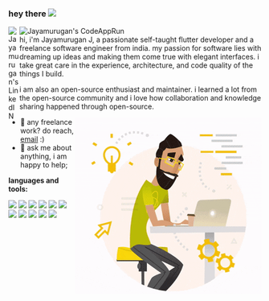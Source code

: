 ### hey there <img src="https://media.giphy.com/media/hvRJCLFzcasrR4ia7z/giphy.gif" width="25px">
<a href="https://www.linkedin.com/in/JAYAMURUGANJ/">
  <img align="left" alt="Jayamurugan's LinkedIN" width="22px" src="https://raw.githubusercontent.com/peterthehan/peterthehan/master/assets/linkedin.svg" />
</a>
<a href="https://codeapprun.io/jayamurugan/widgets">
  <img align="left" alt="Jayamurugan's CodeAppRun" src="https://codeapprun.io/images/logo.png" />
</a>
<br />
hi, i'm Jayamurugan J, a passionate self-taught flutter developer and a freelance software engineer from india. my passion for software lies with dreaming up ideas and making them come true with elegant interfaces. i take great care in the experience, architecture, and code quality of the things I build.

i am also an open-source enthusiast and maintainer. i learned a lot from the open-source community and i love how collaboration and knowledge sharing happened through open-source.


<img align="right" alt="GIF" src="https://github.com/JAYAMURUGANJ/JAYAMURUGANJ/blob/main/mygitgif.gif?raw=true"/>
  
- 💼 any freelance work? do reach, [email](mailto:jamu03031996@gmail.com) :)
- 💬 ask me about anything, i am happy to help;

**languages and tools:**  

<code><img height="20" src="https://img.icons8.com/fluency/2x/flutter.png"></code>
<code><img height="20" src="https://img.icons8.com/color/2x/dart.png"></code>
<code><img height="20" src="https://img.icons8.com/officel/2x/php-logo.png"></code>
<code><img height="20" src="https://img.icons8.com/fluency/2x/laravel.png"></code>
<code><img height="20" src="https://img.icons8.com/color/2x/postgreesql.png"></code>
<code><img height="20" src="https://img.icons8.com/color/2x/bootstrap.png"></code>
<code><img height="20" src="https://img.icons8.com/color/2x/javascript.png"></code>
<code><img height="20" src="https://img.icons8.com/color/2x/python.png"></code>
<code><img height="20" src="https://img.icons8.com/color/2x/mysql-logo.png"></code>
<code><img height="20" src="https://img.icons8.com/color/2x/firebase.png"></code>
<code><img height="20" src="https://img.icons8.com/color/2x/git.png"></code>



